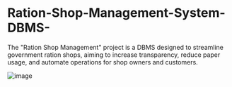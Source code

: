 # Ration-Shop-Management-System-DBMS-
The "Ration Shop Management" project is a DBMS designed to streamline government ration shops, aiming to increase transparency, reduce paper usage, and automate operations for shop owners and customers.

![image](https://github.com/harsh4753/Ration-Shop-Management-System-DBMS-/assets/112727109/87d91f66-f356-4239-bfcc-c3fd39411b0e)
